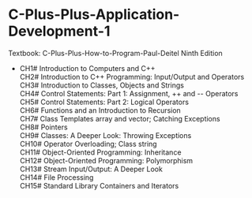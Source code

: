 # C-Plus-Plus-Application-Development-1   
Textbook: C-Plus-Plus-How-to-Program-Paul-Deitel Ninth Edition   
- CH1# Introduction to Computers and C++  
CH2# Introduction to C++ Programming: Input/Output and Operators  
CH3# Introduction to Classes, Objects and Strings  
CH4# Control Statements: Part 1: Assignment, ++ and -- Operators  
CH5# Control Statements: Part 2: Logical Operators  
CH6# Functions and an Introduction to Recursion  
CH7# Class Templates array and vector; Catching Exceptions  
CH8# Pointers  
CH9# Classes: A Deeper Look: Throwing Exceptions  
CH10# Operator Overloading; Class string  
CH11# Object-Oriented Programming: Inheritance  
CH12# Object-Oriented Programming: Polymorphism  
CH13# Stream Input/Output: A Deeper Look  
CH14# File Processing  
CH15# Standard Library Containers and Iterators  

